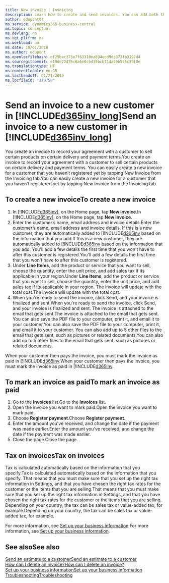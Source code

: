 ```yaml
---
title: New invoice | Invoicing
description: Learn how to create and send invoices. You can add both the customer and the product or service on the fly, or choose from a list.
author: edupont04
ms.service: dynamics365-business-central
ms.topic: conceptual
ms.devlang: na
ms.tgt_pltfrm: na
ms.workload: na
ms.date: 10/01/2018
ms.author: edupont
ms.openlocfilehash: ef25bac373e7f63310ea894ecd9dc373fb3197d4
ms.sourcegitcommit: e10de72476c6a6e0cbd35bcb714a29b535c39f0e
ms.translationtype: HT
ms.contentlocale: en-GB
ms.lasthandoff: 01/21/2019
ms.locfileid: "270758"
---
```

# <a name="send-an-invoice-to-a-new-customer-in-included365invlongincludesd365invlongmd"></a><span data-ttu-id="cebee-104">Send an invoice to a new customer in [!INCLUDE[d365inv_long](includes/d365inv_long.md)]</span><span class="sxs-lookup"><span data-stu-id="cebee-104">Send an invoice to a new customer in [!INCLUDE[d365inv_long](includes/d365inv_long.md)]</span></span>
<span data-ttu-id="cebee-105">You create an invoice to record your agreement with a customer to sell certain products on certain delivery and payment terms.</span><span class="sxs-lookup"><span data-stu-id="cebee-105">You create an invoice to record your agreement with a customer to sell certain products on certain delivery and payment terms.</span></span> <span data-ttu-id="cebee-106">You can easily create a new invoice for a customer that you haven’t registered yet by tapping New Invoice from the Invoicing tab.</span><span class="sxs-lookup"><span data-stu-id="cebee-106">You can easily create a new invoice for a customer that you haven’t registered yet by tapping New Invoice from the Invoicing tab.</span></span>  

## <a name="to-create-a-new-invoice"></a><span data-ttu-id="cebee-107">To create a new invoice</span><span class="sxs-lookup"><span data-stu-id="cebee-107">To create a new invoice</span></span>
1. <span data-ttu-id="cebee-108">In [!INCLUDE[d365inv](includes/d365inv.md)], on the Home page, tap **New invoice**.</span><span class="sxs-lookup"><span data-stu-id="cebee-108">In [!INCLUDE[d365inv](includes/d365inv.md)], on the Home page, tap **New invoice**.</span></span>
2. <span data-ttu-id="cebee-109">Enter the customer’s name, email address and invoice details.</span><span class="sxs-lookup"><span data-stu-id="cebee-109">Enter the customer’s name, email address and invoice details.</span></span> <span data-ttu-id="cebee-110">If this is a new customer, they are automatically added to [!INCLUDE[d365inv](includes/d365inv.md) based on the information that you add.</span><span class="sxs-lookup"><span data-stu-id="cebee-110">If this is a new customer, they are automatically added to [!INCLUDE[d365inv](includes/d365inv.md) based on the information that you add.</span></span> <span data-ttu-id="cebee-111">You'll add a few details the first time that you won't have to after this customer is registered.</span><span class="sxs-lookup"><span data-stu-id="cebee-111">You'll add a few details the first time that you won't have to after this customer is registered.</span></span>  
3. <span data-ttu-id="cebee-112">Under **Line Items**, add the product or service that you want to sell, choose the quantity, enter the unit price, and add sales tax if its applicable in your region.</span><span class="sxs-lookup"><span data-stu-id="cebee-112">Under **Line Items**, add the product or service that you want to sell, choose the quantity, enter the unit price, and add sales tax if its applicable in your region.</span></span> <span data-ttu-id="cebee-113">The invoice will update with the total cost.</span><span class="sxs-lookup"><span data-stu-id="cebee-113">The invoice will update with the total cost.</span></span>  
4. <span data-ttu-id="cebee-114">When you're ready to send the invoice, click Send, and your invoice is finalized and sent.</span><span class="sxs-lookup"><span data-stu-id="cebee-114">When you're ready to send the invoice, click Send, and your invoice is finalized and sent.</span></span> <span data-ttu-id="cebee-115">The invoice is attached to the email that gets sent.</span><span class="sxs-lookup"><span data-stu-id="cebee-115">The invoice is attached to the email that gets sent.</span></span> <span data-ttu-id="cebee-116">You can also save the PDF file to your computer, print it, and email it to your customer.</span><span class="sxs-lookup"><span data-stu-id="cebee-116">You can also save the PDF file to your computer, print it, and email it to your customer.</span></span> <span data-ttu-id="cebee-117">You can also add up to 5 other files to the email that gets sent, such as pictures or related documents.</span><span class="sxs-lookup"><span data-stu-id="cebee-117">You can also add up to 5 other files to the email that gets sent, such as pictures or related documents.</span></span>  

<span data-ttu-id="cebee-118">When your customer then pays the invoice, you must mark the invoice as paid in [!INCLUDE[d365inv](includes/d365inv.md).</span><span class="sxs-lookup"><span data-stu-id="cebee-118">When your customer then pays the invoice, you must mark the invoice as paid in [!INCLUDE[d365inv](includes/d365inv.md).</span></span>

## <a name="to-mark-an-invoice-as-paid"></a><span data-ttu-id="cebee-119">To mark an invoice as paid</span><span class="sxs-lookup"><span data-stu-id="cebee-119">To mark an invoice as paid</span></span>

1. <span data-ttu-id="cebee-120">Go to the **Invoices** list.</span><span class="sxs-lookup"><span data-stu-id="cebee-120">Go to the **Invoices** list.</span></span>  
2. <span data-ttu-id="cebee-121">Open the invoice you want to mark paid.</span><span class="sxs-lookup"><span data-stu-id="cebee-121">Open the invoice you want to mark paid.</span></span>  
3. <span data-ttu-id="cebee-122">Choose **Register payment**.</span><span class="sxs-lookup"><span data-stu-id="cebee-122">Choose **Register payment**.</span></span>  
4. <span data-ttu-id="cebee-123">Enter the amount you've received, and change the date if the payment was made earlier.</span><span class="sxs-lookup"><span data-stu-id="cebee-123">Enter the amount you've received, and change the date if the payment was made earlier.</span></span>  
5. <span data-ttu-id="cebee-124">Close the page.</span><span class="sxs-lookup"><span data-stu-id="cebee-124">Close the page.</span></span>  

## <a name="tax-on-invoices"></a><span data-ttu-id="cebee-125">Tax on invoices</span><span class="sxs-lookup"><span data-stu-id="cebee-125">Tax on invoices</span></span>
<span data-ttu-id="cebee-126">Tax is calculated automatically based on the information that you specify.</span><span class="sxs-lookup"><span data-stu-id="cebee-126">Tax is calculated automatically based on the information that you specify.</span></span> <span data-ttu-id="cebee-127">That means that you must make sure that you set up the right tax information in Settings, and that you have chosen the right tax rates for the customer or the items that you are selling.</span><span class="sxs-lookup"><span data-stu-id="cebee-127">That means that you must make sure that you set up the right tax information in Settings, and that you have chosen the right tax rates for the customer or the items that you are selling.</span></span> <span data-ttu-id="cebee-128">Depending on your country, the tax can be sales tax or value-added tax, for example.</span><span class="sxs-lookup"><span data-stu-id="cebee-128">Depending on your country, the tax can be sales tax or value-added tax, for example.</span></span>

<span data-ttu-id="cebee-129">For more information, see [Set up your business information](set-up-business-profile.md).</span><span class="sxs-lookup"><span data-stu-id="cebee-129">For more information, see [Set up your business information](set-up-business-profile.md).</span></span>

## <a name="see-also"></a><span data-ttu-id="cebee-130">See also</span><span class="sxs-lookup"><span data-stu-id="cebee-130">See also</span></span>
[<span data-ttu-id="cebee-131">Send an estimate to a customer</span><span class="sxs-lookup"><span data-stu-id="cebee-131">Send an estimate to a customer</span></span>](send-estimate.md)  
[<span data-ttu-id="cebee-132">How can I delete an invoice?</span><span class="sxs-lookup"><span data-stu-id="cebee-132">How can I delete an invoice?</span></span>](about-troubleshooting.md#how-can-i-delete-an-invoice)  
[<span data-ttu-id="cebee-133">Set up your business information</span><span class="sxs-lookup"><span data-stu-id="cebee-133">Set up your business information</span></span>](set-up-business-profile.md)  
[<span data-ttu-id="cebee-134">Troubleshooting</span><span class="sxs-lookup"><span data-stu-id="cebee-134">Troubleshooting</span></span>](about-troubleshooting.md)  

